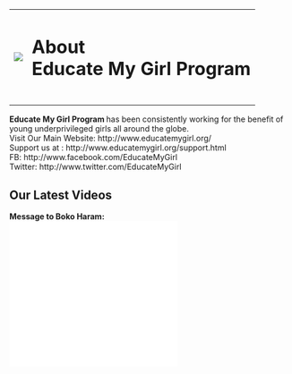 <table>
<tr>
<td><img src="https://lh5.googleusercontent.com/FAT3ebEYTv9XUoFFujf1uIAFiV_1yi6_g7Abl1LpiGY=w180-h207-p-no"></td>
<td><h1>About<br> Educate My Girl Program</h1><br></td>
</tr>
</table>
<b>Educate My Girl Program </b>has been consistently working for the benefit of young underprivileged girls all around the globe. <br>
Visit Our Main Website: http://www.educatemygirl.org/ <br>
Support us at : http://www.educatemygirl.org/support.html <br>
FB: http://www.facebook.com/EducateMyGirl <br>
Twitter: http://www.twitter.com/EducateMyGirl <br>

<h2>Our Latest Videos</h2><b>Message to Boko Haram:</b><br>
<iframe width="300" height="260" src="//www.youtube.com/embed/rsMoba0gl-w" frameborder="0" allowfullscreen></iframe>
